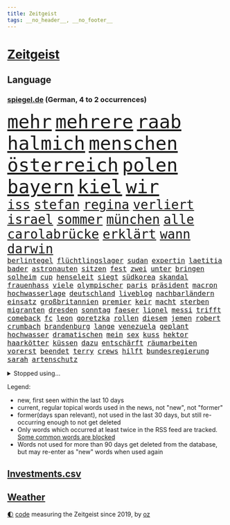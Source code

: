 ```yaml
---
title: Zeitgeist
tags: __no_header__, __no_footer__
---
```


# [Zeitgeist](https://oliz.io/zeitgeist/)

## Language

<h3><a href="https://www.spiegel.de" target="_blank">spiegel.de</a> (German, 4 to 2 occurrences)</h3>
<p style="font-family:monospace">
<span style="font-size:32pt"><a href="news_links.html#mehr" class="current">mehr</a></span>
<span style="font-size:32pt"><a href="news_links.html#mehrere" class="current">mehrere</a></span>
<span style="font-size:32pt"><a href="news_links.html#raab" class="current">raab</a></span>
<span style="font-size:32pt"><a href="news_links.html#halmich" class="current">halmich</a></span>
<span style="font-size:32pt"><a href="news_links.html#menschen" class="current">menschen</a></span>
<span style="font-size:32pt"><a href="news_links.html#österreich" class="current">österreich</a></span>
<span style="font-size:32pt"><a href="news_links.html#polen" class="current">polen</a></span>
<span style="font-size:32pt"><a href="news_links.html#bayern" class="current">bayern</a></span>
<span style="font-size:32pt"><a href="news_links.html#kiel" class="current">kiel</a></span>
<span style="font-size:32pt"><a href="news_links.html#wir" class="current">wir</a></span>
<br>
<span style="font-size:22pt"><a href="news_links.html#iss" class="current">iss</a></span>
<span style="font-size:22pt"><a href="news_links.html#stefan" class="current">stefan</a></span>
<span style="font-size:22pt"><a href="news_links.html#regina" class="current">regina</a></span>
<span style="font-size:22pt"><a href="news_links.html#verliert" class="current">verliert</a></span>
<span style="font-size:22pt"><a href="news_links.html#israel" class="current">israel</a></span>
<span style="font-size:22pt"><a href="news_links.html#sommer" class="current">sommer</a></span>
<span style="font-size:22pt"><a href="news_links.html#münchen" class="current">münchen</a></span>
<span style="font-size:22pt"><a href="news_links.html#alle" class="current">alle</a></span>
<span style="font-size:22pt"><a href="news_links.html#carolabrücke" class="new">carolabrücke</a></span>
<span style="font-size:22pt"><a href="news_links.html#erklärt" class="current">erklärt</a></span>
<span style="font-size:22pt"><a href="news_links.html#wann" class="current">wann</a></span>
<span style="font-size:22pt"><a href="news_links.html#darwin" class="current">darwin</a></span>
<br>
<span style="font-size:12pt"><a href="news_links.html#berlintegel" class="new">berlintegel</a></span>
<span style="font-size:12pt"><a href="news_links.html#flüchtlingslager" class="current">flüchtlingslager</a></span>
<span style="font-size:12pt"><a href="news_links.html#sudan" class="current">sudan</a></span>
<span style="font-size:12pt"><a href="news_links.html#expertin" class="current">expertin</a></span>
<span style="font-size:12pt"><a href="news_links.html#laetitia" class="new">laetitia</a></span>
<span style="font-size:12pt"><a href="news_links.html#bader" class="new">bader</a></span>
<span style="font-size:12pt"><a href="news_links.html#astronauten" class="current">astronauten</a></span>
<span style="font-size:12pt"><a href="news_links.html#sitzen" class="current">sitzen</a></span>
<span style="font-size:12pt"><a href="news_links.html#fest" class="current">fest</a></span>
<span style="font-size:12pt"><a href="news_links.html#zwei" class="current">zwei</a></span>
<span style="font-size:12pt"><a href="news_links.html#unter" class="current">unter</a></span>
<span style="font-size:12pt"><a href="news_links.html#bringen" class="current">bringen</a></span>
<span style="font-size:12pt"><a href="news_links.html#solheim" class="new">solheim</a></span>
<span style="font-size:12pt"><a href="news_links.html#cup" class="current">cup</a></span>
<span style="font-size:12pt"><a href="news_links.html#henseleit" class="current">henseleit</a></span>
<span style="font-size:12pt"><a href="news_links.html#siegt" class="current">siegt</a></span>
<span style="font-size:12pt"><a href="news_links.html#südkorea" class="current">südkorea</a></span>
<span style="font-size:12pt"><a href="news_links.html#skandal" class="current">skandal</a></span>
<span style="font-size:12pt"><a href="news_links.html#frauenhass" class="current">frauenhass</a></span>
<span style="font-size:12pt"><a href="news_links.html#viele" class="current">viele</a></span>
<span style="font-size:12pt"><a href="news_links.html#olympischer" class="current">olympischer</a></span>
<span style="font-size:12pt"><a href="news_links.html#paris" class="current">paris</a></span>
<span style="font-size:12pt"><a href="news_links.html#präsident" class="current">präsident</a></span>
<span style="font-size:12pt"><a href="news_links.html#macron" class="current">macron</a></span>
<span style="font-size:12pt"><a href="news_links.html#hochwasserlage" class="new">hochwasserlage</a></span>
<span style="font-size:12pt"><a href="news_links.html#deutschland" class="current">deutschland</a></span>
<span style="font-size:12pt"><a href="news_links.html#liveblog" class="current">liveblog</a></span>
<span style="font-size:12pt"><a href="news_links.html#nachbarländern" class="new">nachbarländern</a></span>
<span style="font-size:12pt"><a href="news_links.html#einsatz" class="current">einsatz</a></span>
<span style="font-size:12pt"><a href="news_links.html#großbritannien" class="current">großbritannien</a></span>
<span style="font-size:12pt"><a href="news_links.html#premier" class="current">premier</a></span>
<span style="font-size:12pt"><a href="news_links.html#keir" class="current">keir</a></span>
<span style="font-size:12pt"><a href="news_links.html#macht" class="current">macht</a></span>
<span style="font-size:12pt"><a href="news_links.html#sterben" class="current">sterben</a></span>
<span style="font-size:12pt"><a href="news_links.html#migranten" class="current">migranten</a></span>
<span style="font-size:12pt"><a href="news_links.html#dresden" class="current">dresden</a></span>
<span style="font-size:12pt"><a href="news_links.html#sonntag" class="current">sonntag</a></span>
<span style="font-size:12pt"><a href="news_links.html#faeser" class="current">faeser</a></span>
<span style="font-size:12pt"><a href="news_links.html#lionel" class="current">lionel</a></span>
<span style="font-size:12pt"><a href="news_links.html#messi" class="current">messi</a></span>
<span style="font-size:12pt"><a href="news_links.html#trifft" class="current">trifft</a></span>
<span style="font-size:12pt"><a href="news_links.html#comeback" class="current">comeback</a></span>
<span style="font-size:12pt"><a href="news_links.html#fc" class="current">fc</a></span>
<span style="font-size:12pt"><a href="news_links.html#leon" class="current">leon</a></span>
<span style="font-size:12pt"><a href="news_links.html#goretzka" class="new">goretzka</a></span>
<span style="font-size:12pt"><a href="news_links.html#rollen" class="current">rollen</a></span>
<span style="font-size:12pt"><a href="news_links.html#diesem" class="current">diesem</a></span>
<span style="font-size:12pt"><a href="news_links.html#jemen" class="current">jemen</a></span>
<span style="font-size:12pt"><a href="news_links.html#robert" class="current">robert</a></span>
<span style="font-size:12pt"><a href="news_links.html#crumbach" class="new">crumbach</a></span>
<span style="font-size:12pt"><a href="news_links.html#brandenburg" class="current">brandenburg</a></span>
<span style="font-size:12pt"><a href="news_links.html#lange" class="current">lange</a></span>
<span style="font-size:12pt"><a href="news_links.html#venezuela" class="current">venezuela</a></span>
<span style="font-size:12pt"><a href="news_links.html#geplant" class="current">geplant</a></span>
<span style="font-size:12pt"><a href="news_links.html#hochwasser" class="current">hochwasser</a></span>
<span style="font-size:12pt"><a href="news_links.html#dramatischen" class="current">dramatischen</a></span>
<span style="font-size:12pt"><a href="news_links.html#mein" class="current">mein</a></span>
<span style="font-size:12pt"><a href="news_links.html#sex" class="current">sex</a></span>
<span style="font-size:12pt"><a href="news_links.html#kuss" class="current">kuss</a></span>
<span style="font-size:12pt"><a href="news_links.html#hektor" class="new">hektor</a></span>
<span style="font-size:12pt"><a href="news_links.html#haarkötter" class="new">haarkötter</a></span>
<span style="font-size:12pt"><a href="news_links.html#küssen" class="current">küssen</a></span>
<span style="font-size:12pt"><a href="news_links.html#dazu" class="current">dazu</a></span>
<span style="font-size:12pt"><a href="news_links.html#entschärft" class="new">entschärft</a></span>
<span style="font-size:12pt"><a href="news_links.html#räumarbeiten" class="new">räumarbeiten</a></span>
<span style="font-size:12pt"><a href="news_links.html#vorerst" class="current">vorerst</a></span>
<span style="font-size:12pt"><a href="news_links.html#beendet" class="current">beendet</a></span>
<span style="font-size:12pt"><a href="news_links.html#terry" class="new">terry</a></span>
<span style="font-size:12pt"><a href="news_links.html#crews" class="new">crews</a></span>
<span style="font-size:12pt"><a href="news_links.html#hilft" class="current">hilft</a></span>
<span style="font-size:12pt"><a href="news_links.html#bundesregierung" class="current">bundesregierung</a></span>
<span style="font-size:12pt"><a href="news_links.html#sarah" class="current">sarah</a></span>
<span style="font-size:12pt"><a href="news_links.html#artenschutz" class="current">artenschutz</a></span>
</p>
<details>
<summary>Stopped using...</summary>
<p class="former" style="font-size:12pt">
2015(1424) persönliche(1424) verhandelt(1424) betroffene(1423) mittelmeer(1423) punkte(1423) richterin(1423) identifiziert(1422) 2000(1421) versprechen(1421) angeklagte(1420) kritische(1420) weltweite(1420) wetter(1420) angekommen(1419) bahnhof(1419) bedenken(1419) beweisen(1419) elfmeter(1419) kurzfristig(1419) festnahmen(1418) gefährden(1418) niederländische(1418) schröder(1418) verkehrsminister(1418) verschiebt(1418) übergeben(1418) anleger(1417) bewegung(1417) facebook(1417) frankfurter(1417) lebte(1417) londoner(1417) spdpolitiker(1417) verschieben(1417) weiteres(1417) anwälte(1416) aufgehoben(1416) beachten(1416) dokumente(1416) enorm(1416) entwickelt(1416) lehnt(1416) weißen(1416) öffnen(1416) covid(1415) razzia(1415) signal(1415) bremer(1414) forderte(1414) kräftig(1414) remis(1414) täglich(1414) europäer(1413) litauen(1413) themen(1413) trainiert(1413) verteidigungsministerium(1413) 10000(1412) party(1412) villa(1412) bestätigen(1411) florida(1411) for(1411) passt(1411) senkt(1411) sinkt(1411) usamerikaner(1411) weder(1410) börse(1408) irak(1408) vorstellen(1408) entwickeln(1407) berühmten(1406) bundesstaat(1406) gebrochen(1406) roman(1406) sowie(1405) traum(1405) achten(1404) lücke(1404) see(1404) euparlament(1402) nordkorea(1400) bäume(1399) ordnung(1397) beitrag(1395) projekte(1395) ausrüstung(1394) immerhin(1393) automatisch(1392) insolvenz(1392) abhängig(1388) niedrig(1388) rang(1388) krisen(1386) training(1386) vorläufig(1383) afrikas(1382) zdf(1377) überfordert(1375) geblieben(1374) sogenannten(1372) herausforderungen(1369) teuren(1369) ausgaben(1362) gewinne(1320) estland(1290) rückgang(1275) konservative(1253) politikern(1248) long(1237) banken(1223) geehrt(1220) interessen(1219) fußballstar(1210) drohende(1179) serbien(1178) jahresende(1175) stundenlang(1161) kleidung(1159) mächtigen(1135) ausgefallen(1123) befürwortet(1111) erhofft(1105) exil(1104) börsen(1096) angestellten(1086) immobilien(1084) fifa(1080) australiens(1053) spezielle(1051) abkommen(1050) eingeführt(1050) bat(970) hinzu(965) spaltung(944) gebiete(906) unmittelbar(901) töchter(897) künstlerin(894) langsam(891) typ(887) günstige(879) 48(873) fußballerinnen(871) anschuldigungen(856) schlamm(851) heiß(848) prominenten(843) exuspräsident(831) chefs(826) bedarf(821) iii(816) ulrich(814) lob(811) jimmy(808) justizminister(805) osnabrück(803) spitzt(801) jemals(785) kämpferisch(783) digitale(781) erdbeben(780) stören(776) globalen(767) angespannt(765) äußerst(759) moderator(757) einladung(749) vizekanzler(749) hände(746) gott(733) verfassungsgericht(726) lula(721) yorker(720) juristische(713) aufholjagd(710) kollege(710) tel(705) kompliziert(695) aviv(694) katze(688) zweifeln(688) carter(683) erfüllen(681) alice(674) außenpolitik(669) beantragen(668) flugabwehr(652) einstige(651) abbauen(649) liberale(647) gedroht(640) muster(627) gekündigt(626) verschafft(626) vulkan(626) jahresbeginn(623) reichsbürger(616) day(607) ussängerin(606) passanten(601) rüstet(596) 18jähriger(595) demonstriert(594) springen(587) ständig(585) übers(581) fahrbahn(580) heran(574) angestiegen(571) uefa(561) brauche(558) moskauer(552) ausflug(549) 15jähriger(546) basketball(546) aufträge(542) wendepunkt(542) kassen(538) betreiben(529) dominieren(527) südwesten(525) schließung(521) produkt(512) geflüchtet(511) reuß(510) brachten(509) arten(507) gekürt(505) rahmen(502) staatsschutz(494) nachts(491) experiment(488) usamerikanische(487) grundlage(482) belgische(480) evakuierung(478) vollem(478) auswirken(471) südkoreas(469) zoll(468) mohammed(458) interessenten(454) fasziniert(441) festgestellt(441) moschee(441) rasen(441) rechtsextremer(440) abgewehrt(433) philosoph(432) gesellschaftliche(427) auflösung(423) stellenabbau(423) klagten(422) queere(421) entscheidende(416) ärmelkanal(416) durchschnitt(411) schwitzen(408) unterbunden(408) nördlich(405) brandmauer(404) showdown(401) schönste(395) wirtschaftsweise(389) betriebe(386) airport(382) stoppte(382) trendwende(376) wolff(374) betrachten(373) usamerikanerin(369) dirk(368) 42(367) 24jährige(366) superreiche(365) rechtsextremisten(362) eiffelturm(361) erwachsenen(355) tvsender(355) disziplin(353) miliz(348) sicherheitslage(345) auswertung(343) kehrtwende(338) antisemitischer(337) lebende(337) emily(336) oppositionspolitiker(336) beschuldigt(333) klarer(333) raumstation(332) reifen(330) sanitäter(330) weitreichenden(330) mobbing(328) flüchtlingsunterkunft(327) ablehnung(326) affen(326) daneben(325) störungen(324) turbulenzen(322) demos(321) taucht(321) sanierung(317) handball(315) angeschlagen(310) 1990(309) schmerzen(309) vielfältig(306) dokument(304) spdpolitikerin(303) abschneiden(302) liebäugelt(301) israelgazanews(299) schlaf(298) finanzministerium(297) messungen(297) großvater(294) israelhamaskrieg(293) adam(292) lebron(291) crown(289) bewaffneter(288) aussetzen(287) bombardiert(281) gibt’s(281) netflixserie(281) strengen(280) geschenkt(279) hamasmassaker(279) gazakriegs(278) verhält(277) vollständige(277) anstehenden(276) passierte(275) elite(273) evan(273) kanye(272) abwärtstrend(270) jacob(270) genügend(268) geheimnisse(267) kühe(266) regionalbahn(266) bereichen(265) geplantes(265) oscarpreisträgerin(263) einhaltung(262) ausgleich(261) lloyd(261) trauen(260) verdanken(259) vereidigt(255) aufstellen(254) gershkovich(252) starkwatzinger(250) timo(250) wundert(248) besitzen(247) dorthin(247) teamkollegen(247) mehrfamilienhaus(246) spruch(244) niklas(243) kremlgegner(242) belgorod(240) gebrannt(240) to(240) ärgern(239) verfügt(238) aussteigen(237) 1997(232) hansa(232) erholt(231) provokation(231) kinderpornografie(230) herzinfarkt(229) format(227) niemals(225) kiewer(224) wofür(224) ferien(221) günstigeren(221) benötigte(220) ehren(220) norweger(220) machtdemonstration(217) gegensteuern(216) satelliten(215) 737(214) anmelden(214) japaner(214) handballer(213) berühmteste(212) bildungsministerin(212) notlandung(212) allgegenwärtig(211) anhörung(211) bedeckt(211) gespendet(211) festgenommener(209) gewidmet(209) mittleren(208) herausforderer(206) zeugnis(206) besetztes(205) parkinson(205) horrorfilm(204) prallte(204) athletinnen(203) rundfunk(203) unabhängigen(203) streng(202) asien(201) besonderer(201) gymnasium(201) kalte(201) hochrangige(200) konstruiert(199) rechtens(198) zurückziehen(198) fraglich(197) karriereende(197) marathon(193) pferd(193) populisten(193) witwe(193) alzheimer(192) missbrauchte(192) brot(191) häusern(191) 74(190) fragte(190) wiederum(190) oleg(189) usflugzeugbauer(189) zwölfjähriger(189) klette(188) großeltern(186) polizeibeamte(183) julija(181) nawalnaja(181) sechste(181) storniert(181) free(180) lea(180) spielraum(180) kostenlosen(179) ranking(179) vorrücken(179) blitz(178) erhältlich(178) pferde(178) fälschlicherweise(177) lüge(177) kimmel(176) gewalttat(175) insolvenzen(175) erhielten(174) tvshow(173) vorgeführt(172) aufgegriffen(171) ehen(171) rollstuhl(171) anschließenden(170) blutbad(170) platzwunde(170) berühmtes(169) gleiche(169) klettert(169) heilbronn(168) limburg(168) märkte(168) outfits(168) wehr(168) drohe(167) running(167) waymo(165) vizepräsident(164) mischung(163) klassenerhalt(162) puigdemont(162) bomben(161) lunge(161) bewegte(160) marihuana(160) fastfoodkette(159) hetzt(158) obergrenze(158) einblick(157) spannung(157) tue(157) überdurchschnittlich(157) aufsichtsrat(156) ogunleye(156) gordon(155) widmet(155) beier(154) katalanische(153) josh(152) verdächtig(151) ruhrgebiet(150) spende(150) unvermittelt(150) augenhöhe(149) gattin(149) space(148) umbruch(148) compactmagazins(146) noah(146) passagieren(146) benehmen(145) km/h(145) wade(145) südeuropa(144) abgeriegelt(143) angebote(143) depressive(143) gesellschaftlichen(143) ioc(143) rügen(143) verläuft(143) relevant(142) übergriffen(142) holz(141) verschütteten(141) gesprächskanäle(140) größtes(139) akut(138) befördern(138) kostenlose(138) gemerkt(137) neuigkeiten(137) geredet(136) schriftstellerin(135) angepasste(134) mitfavorit(134) beseitigen(133) birgit(133) ehrenpräsident(133) eroller(133) luisa(133) toren(133) überraschender(133) gewalttäter(132) luftschlag(132) sticht(132) zahlreicher(132) wetterlage(131) bemühen(130) entschädigen(130) leitungen(130) selbstfahrende(130) ätna(130) befindlichkeiten(129) obdachlosen(129) seltenes(128) stromnetz(128) theoretisch(128) christopher(127) gewalttätigen(127) hindernis(127) kapazität(127) nächtliche(127) revidiert(127) amanda(126) begleiten(126) knox(126) moderation(126) parteispitze(126) psychiatrie(126) schmerzhaft(125) beleidigung(124) düsseldorfer(124) flüchtling(124) hofften(124) hommage(124) sergio(124) zuwachs(124) vergisst(123) koordinieren(122) schlägen(122) vergeltungsschlag(122) beck(121) dschihadisten(121) laufender(121) römische(121) nehammer(120) bruch(119) depression(119) jenen(119) usgericht(119) überragende(119) alkoholisierter(117) freunden(117) mau(117) aufhebung(116) curry(116) thronfolger(116) bildete(115) quälte(115) strafbar(115) erdgas(114) lennon(114) markenzeichen(114) nadal(113) reitsport(113) heizt(111) ritt(111) marius(110) bnd(109) döner(109) abgelegt(108) gerüchten(108) kneipe(108) unterhalten(108) hagel(107) heimatstadt(107) sexistischer(107) sportlerinnen(107) zutrauen(107) gefühlte(106) mysteriösen(106) reichsbürgerprozess(106) späteren(106) strahlen(106) unterschätzte(106) verlegen(106) überflutete(106) durchfall(105) erbrechen(105) kulturgut(105) melissa(105) akten(104) brötchen(104) freedom(104) nutzten(104) demonstrierenden(103) gelieferte(103) holprig(103) überschwemmte(103) erreichten(102) fußballmannschaft(102) russlandukrainenews(102) schulleitung(102) vollzug(102) fdppolitiker(101) freigekommen(101) tonne(101) topteam(101) kerstin(100) minnesota(100) perfekt(100) versetzen(100) memmingen(99) palästinensern(99) grimm(98) tunesien(98) unterzeichnet(98) giffey(97) stiegen(97) ullrich(97) scotland(96) toxische(96) vertraut(96) yard(96) umständen(95) derselben(94) river(94) sea(94) willkür(94) reiter(93) reynolds(93) wasserqualität(93) copernicus(92) herford(92) manches(92) verzeichnen(92) zivilen(92) einsatzkräften(91) entwendete(91) graue(91) kerle(91) marschieren(91) zugegeben(91) community(90) griechische(90) lebensraum(90) millionär(90) satellitennetzwerk(90) unmittelbarer(90) anspannung(89) berlintiergarten(89) fehlgeburten(89) googles(89) hannes(89) italienerin(89) notarzt(89) safe(89) wahlkampfauftritte(89) ameisen(88) glaubte(88) hitzetote(88) kaulitz(88) 23jähriger(87) bekundet(87) coolsten(87) evakuierungen(87) hansestadt(87) happy(87) henning(87) mehrjähriger(87) meisterin(87) normaler(87) nördlichen(87) schlafzimmer(87) träume(87) vizepräsidentschaft(87) 89jährige(86) bröckelt(86) esprit(86) gallant(86) parteiausschluss(86) yoav(86) allmählich(85) angebracht(85) digitalkonzerne(85) ingrid(85) ukrainischem(85) veronika(85) versailles(85) zelebriert(85) begründen(84) migrationsexperte(84) nachrichtenagentur(84) pauschale(84) reichsbürgergruppe(84) 200000(83) abwehrspieler(83) blitzeinschlag(83) chefredakteur(83) entreißen(83) fußballtransferticker(83) irische(83) besteigt(82) entfalten(82) erzürnt(82) helikopters(82) kugelstoßen(82) landeschefs(82) vereinzelt(82) verzaubert(82) blanchett(81) breaking(81) cate(81) crash(81) geputscht(81) katalane(81) niedrigste(81) rohingya(81) cia(80) forensische(80) neunzigerjahre(80) regimegegner(80) sportgeschichte(80) verrats(80) zugeben(80) beruhigt(79) gewaltsamen(79) gressel(79) gustav(79) aufgestiegen(78) diebstahls(78) exmitarbeiters(78) geistige(78) kakerlaken(78) weinten(78) affleck(77) arbeitsgericht(77) drittligisten(77) hitzewelle(77) liegenden(77) trümmern(77) 57jährigen(76) gabe(76) kröv(76) love(76) profifußball(76) sperrgebiet(76) unabhängiger(76) aura(75) eingestürztem(75) fortsetzen(75) gegröle(75) prügeln(75) rechtsextremem(75) umgebung(75) unerfahren(75) erlangte(74) ermordeten(74) gebrochene(74) hackergruppe(74) innenverteidiger(74) lebensretter(74) lehnte(74) süddeutschland(74) wiederholten(74) abbrüche(73) heidelberger(73) remsmurrkreis(73) rich(73) bauunternehmer(72) boll(72) lampe(72) zusehends(72) auszubauen(71) badeunfall(71) ganzer(71) hakenkreuz(71) parole(71) r(71) zigarette(71) mittelalterliche(70) spuckt(70) tiefpunkt(70) tropensturm(70) völkerrecht(70) bundesverwaltungsgericht(69) enttäuschung(69) hrubesch(69) neunjährige(69) postings(69) schiefgehen(69) darja(68) gleitschirmflieger(68) halsketten(68) kursanstieg(68) militärführung(68) schwangerschaft(68) stürmte(68) varfolomeev(68) verbundenheit(68) aufzeichnungsbeginn(67) basketballer(67) bemerkt(67) scheren(67) sportgymnastin(67) talent(67) zoff(67) 34jährigen(66) arbeitstag(66) astronaut(66) aufwendigen(66) ausverkaufte(66) badischen(66) cocacola(66) grüner(66) lgbtq+(66) limjaroenrat(66) pita(66) räuscher(66) sklerose(66) vertrauliche(66) volkes(66) bundesinnenministerium(65) bürgergeldempfänger(65) ftipleite(65) gravierender(65) leeren(65) linkenchefin(65) orientierungslos(65) bedrohungslage(64) bewiesen(64) grönemeyer(64) kimaschinen(64) ride(64) russin(64) usbasketballerinnen(64) beifahrer(63) chiles(63) hardware(63) lebensphase(63) ofen(63) traumpaar(63) wassertemperaturen(63) winkel(63) followern(62) gedient(62) kümmern(62) wettkämpfen(62) annika(61) etappen(61) gedämpft(61) stalker(61) 24jähriger(60) eingespielt(60) enormen(60) gelben(60) jedermann(60) panikattacke(60) popsängerin(60) verreisen(60) etat(59) gärten(59) bahnhöfen(58) bezweckt(58) grundsatzentscheidung(58) hurrikan(58) ruhm(58) terrorgefahr(58) usmilitär(58) verliere(58) wissenschaftlern(58) 39jähriger(57) auftaktsieg(57) niederbayern(57) nowitzki(57) turniers(57) angemessen(56) ariana(56) billige(56) passende(56) redmann(56) abwechslung(55) angezogen(55) beinaheabsturz(55) fördermittel(55) gewalttätigsten(55) gewählte(55) internetstar(55) oranje(55) spandau(55) verwechselt(55) übertragung(55) abrams(54) akuter(54) céline(54) dion(54) fähigkeiten(54) gracie(54) ländervergleich(54) riecht(54) stünden(54) beziehen(53) eingekauft(53) fußballturniere(53) fünfmal(53) hauptverdächtiger(53) medikament(53) stabilität(53) unwettern(53) wehrte(53) geistigen(52) landesminister(52) todesdrohungen(52) verirrte(52) arrangieren(51) ernster(51) fahrerlaubnis(51) gazastadt(51) immobilienpreise(51) kollabieren(51) scheuen(51) urbane(51) angehalten(50) rettungsschwimmer(50) sichtlich(50) strenge(50) alternden(49) ardsommerinterview(49) fernsehduell(49) hausbesitzern(49) hauseigentümer(49) dad(48) demokrat(48) elternhaus(48) fbiagentin(48) käme(48) oscars(48) rafterrorist(48) schattenseiten(48) sportarten(48) taylorswiftkonzert(48) unterrichten(48) geltenden(47) rudert(47) umsehen(47) verdienten(47) widersprechen(47) üppigen(47) anonym(46) birthday(46) entscheider(46) exweltmeister(46) größen(46) katastrophalem(46) militärexperte(46) veränderte(46) blitze(45) einsame(45) frankreichrundfahrt(45) funken(45) obdachloser(45) pekings(45) schlichtet(45) tritten(45) vermisstenfall(45) liberaler(44) masoud(44) pezeshkian(44) beworben(43) rechtsradikalen(43) streetartkünstler(43) wohnzimmer(43) 1300(42) erledigt(42) klappte(42) ungültig(42) erschließen(41) gefühlen(41) kreativität(41) schwimmstar(41) teamkollegin(41) lebenden(40) legendäres(40) neulinge(40) nominieren(40) stiehlt(40) 440(39) aufleben(39) carles(39) flughafens(39) magazins(39) rob(39) separatistenführer(39) terminal(39) abbrechen(38) nahal(38) oz(38) sympathien(38) tony(38) wahlkampfteam(38) frisches(37) paramount(37) einschlug(36) fruchtbar(36) niedrigeren(36) wahlwerbespot(36) barbershops(35) eingeklemmt(35) einzel(35) gelockert(35) grundsicherung(35) justizsystem(35) peilen(35) sortiert(35) sprintet(35) ötzi(35) aufzuholen(34) avatar(34) demokratin(34) friedliche(34) philippinischen(34) rekordtempo(34) usinflation(34) gewitters(33) landesvater(33) mocromafia(33) rap(33) süle(33) weiterbildung(33) blutspuren(32) buchungen(32) mordversuche(32) uspolitiker(32) agrarkonzern(31) baywa(31) fortsetzungen(31) gastronomen(31) verwüstung(31) wattenmeer(31) compactmagazin(30) compactverbot(30) detroit(30) kinokassen(30) neuartige(30) orlow(30) schulgebäude(30) selbstvertrauen(30) tiergarten(30) unlängst(30) wednesday(30) 38jährigen(29) 55jähriger(29) anschlagsplänen(29) jauernig(29) lowe(29) seychellen(29) thiel(29) zerpflückt(29) anrichten(28) londons(28) asphalt(27) compact(27) gemieden(27) infineon(27) miserables(27) nutze(27) vizekandidaten(27) cage(26) kartenhaus(26) longlegs(26) nicolas(26) nähert(26) cdumann(25) heldin(25) kür(25) mushrooms(25) saied(25) verbaut(25) drohnenangriffen(24) folterte(24) indizien(24) zuständigen(24) ächzt(24) änderung(24) arbeitslose(23) charité(23) eigenheime(23) längerer(23) beschreiben(22) fehlgeburt(22) heftiges(22) kunstwerke(22) mieterhöhungen(22) olympiaaus(22) rechtsextremes(22) vermächtnis(22) verzeihung(22) austin(21) beschrieb(21) beschäftigung(21) feiertagen(21) gemobbt(21) geschwächt(21) hockeyspieler(21) hüten(21) lateinamerika(21) progressive(21) usbasketballer(21) übertreffen(21) aufhorchen(20) gräbern(20) irantreue(20) konfrontierte(20) malaika(20) mangels(20) mihambo(20) millennials(20) rohstoffe(20) thüringischen(20) usjournalisten(20) weitspringerin(20) absolventen(19) drohnenattacke(19) kitsch(19) mitkommen(19) theorien(19) zone(19) golfturnier(18) kriege(18) olympiasieg(18) prozentsatz(18) renate(18) selbstversuch(18) uspräsidentschaftskandidat(18) varta(18) afghanischen(17) bruchsal(17) damon(17) eigenschaften(17) erprobt(17) konserven(17) venezuelas(17) beachvolleyball(16) deadpool(16) einzigartigen(16) fahrschüler(16) inspiriert(16) korallenriff(16) luca(16) metropolen(16) midlifecrisis(16) pädagogen(16) staatsräson(16) velde(16) wolverine(16) bach(15) dogg(15) iocpräsident(15) nordkoreanischen(15) olympiatag(15) olympionike(15) skurrilsten(15) snoop(15) sportliche(15) vergangenes(15) überträgt(15) altstadt(14) dönerstreit(14) einigkeit(14) klimaanlagen(14) kreiert(14) tiefsee(14) unnötig(14) abkühlung(13) avengers(13) bradley(13) downey(13) hochsommer(13) imane(13) khelif(13) leitungswasser(13) rassistisches(13) schattenkrieg(13) wettkämpfe(13) fahndern(12) kinderlose(12) olympiadebüt(12) perseiden(12) wilder(12) charta(11) playlist(11) quere(11) riskant(11) sportprogramm(11) tastet(11) überdosis(11)
</p>
</details>
<p>Legend:
<ul>
<li><span class="new">new</span>, first seen within the last 10 days</li>
<li><span class="current">current</span>, regular topical words used in the news, not "new", not "former"</li>
<li><span class="former">former(days span relevant)</span>, not used in the last 30 days, but still re-occurring enough to not get deleted</li>
<li>Only words which occurred at least twice in the RSS feed are tracked. <a href="language/filters.py">Some common words are blocked</a></li>
<li>Words not used for more than 90 days get deleted from the database, but may re-enter as "new" words when used again</li>
</ul>
</p>

## [Investments](investments.html)[.csv](investments.csv)

## [Weather](weather.html)

<footer>
<a href="javascript:toggleTheme()" class="nav">🌓</a>
<a href="https://github.com/ooz/zeitgeist">code</a> measuring the Zeitgeist since 2019, by <a href="https://oliz.io">oz</a>
</footer>
